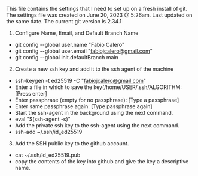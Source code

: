 This file contains the settings that I need to set up on a fresh install of git.
The settings file was created on June 20, 2023 @ 5:26am.
Last updated on the same date.
The current git version is 2.34.1

1. Configure Name, Email, and Default Branch Name

- git config --global user.name "Fabio Calero"
- git config --global user.email "fabiojcalero@gmail.com"
- git config --global init.defaultBranch main

2. Create a new ssh key and add it to the ssh agent of the machine

- ssh-keygen -t ed25519 -C "fabiojcalero@gmail.com"
- Enter a file in which to save the key(/home/USER/.ssh/ALGORITHM: [Press enter]
- Enter passphrase (empty for no passphrase): [Type a passphrase]
- Enter same passphrase again: [Type passphrase again]
- Start the ssh-agent in the background using the next command.
- eval "$(ssh-agent -s)"
- Add the private ssh key to the ssh-agent using the next command.
- ssh-add ~/.ssh/id_ed25519

3. Add the SSH public key to the github account.

- cat ~/.ssh/id_ed25519.pub
- copy the contents of the key into github and give the key a descriptive name.



